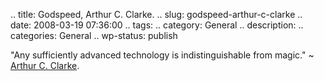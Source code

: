 .. title: Godspeed, Arthur C. Clarke.
.. slug: godspeed-arthur-c-clarke
.. date: 2008-03-19 07:36:00
.. tags: 
.. category: General
.. description: 
.. categories: General
.. wp-status: publish

<html><body><p>"Any sufficiently advanced technology is indistinguishable from magic." ~ <a href="http://en.wikipedia.org/wiki/Arthur_C._Clarke">Arthur C. Clarke</a>.</p></body></html>